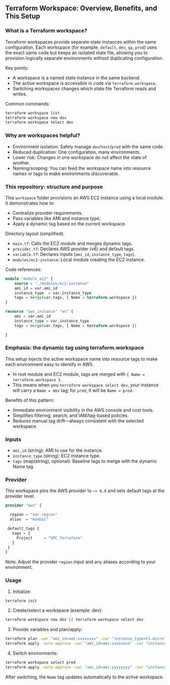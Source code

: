 ## Terraform Workspace: Overview, Benefits, and This Setup

### What is a Terraform workspace?
Terraform workspaces provide separate state instances within the same configuration. Each workspace (for example, `default`, `dev`, `qa`, `prod`) uses the exact same code but keeps an isolated state file, allowing you to provision logically separate environments without duplicating configuration.

Key points:
- A workspace is a named state instance in the same backend.
- The active workspace is accessible in code via `terraform.workspace`.
- Switching workspaces changes which state file Terraform reads and writes.

Common commands:
```bash
terraform workspace list
terraform workspace new dev
terraform workspace select dev
```

### Why are workspaces helpful?
- Environment isolation: Safely manage `dev`/`test`/`prod` with the same code.
- Reduced duplication: One configuration, many environments.
- Lower risk: Changes in one workspace do not affect the state of another.
- Naming/scoping: You can feed the workspace name into resource names or tags to make environments discoverable.

### This repository: structure and purpose
This `workspace` folder provisions an AWS EC2 instance using a local module. It demonstrates how to:
- Centralize provider requirements.
- Pass variables like AMI and instance type.
- Apply a dynamic tag based on the current workspace.

Directory layout (simplified):
- `main.tf`: Calls the EC2 module and merges dynamic tags.
- `provider.tf`: Declares AWS provider (v6) and default tags.
- `variable.tf`: Declares inputs (`ami_id`, `instance_type`, `tags`).
- `modules/ec2-instance`: Local module creating the EC2 instance.

Code references:
```1:6:c:\Users\conta\terraform-lab\workspace\main.tf
module "module_ec2" { 
    source = "./modules/ec2-instance"
    ami_id = var.ami_id
    instance_type  = var.instance_type
    tags = merge(var.tags, { Name = terraform.workspace })
}
```

```1:6:c:\Users\conta\terraform-lab\workspace\modules\ec2-instance\main.tf
resource "aws_instance" "ws" {
    ami = var.ami_id
    instance_type = var.instance_type
    tags = merge(var.tags, { Name = terraform.workspace })

}
```

### Emphasis: the dynamic tag using terraform.workspace
This setup injects the active workspace name into resource tags to make each environment easy to identify in AWS.

- In root module and EC2 module, tags are merged with `{ Name = terraform.workspace }`.
- This means when you `terraform workspace select dev`, your instance will carry a `Name = dev` tag; for `prod`, it will be `Name = prod`.

Benefits of this pattern:
- Immediate environment visibility in the AWS console and cost tools.
- Simplifies filtering, search, and IAM/tag-based policies.
- Reduces manual tag drift—always consistent with the selected workspace.

### Inputs
- `ami_id` (string): AMI to use for the instance.
- `instance_type` (string): EC2 instance type.
- `tags` (map(string), optional): Baseline tags to merge with the dynamic Name tag.

### Provider
This workspace pins the AWS provider to `~> 6.0` and sets default tags at the provider level.

```14:24:c:\Users\conta\terraform-lab\workspace\provider.tf
provider "aws" {

  region = "var.region"
  alias  = "mumbai"

 default_tags {
   tags = {
     Project     = "VPC_Terraform"
   }
 }
}
```

Note: Adjust the provider `region` input and any aliases according to your environment.

### Usage
1) Initialize:
```bash
terraform init
```

2) Create/select a workspace (example: dev):
```bash
terraform workspace new dev || terraform workspace select dev
```

3) Provide variables and plan/apply:
```bash
terraform plan -var "ami_id=ami-xxxxxxxx" -var "instance_type=t3.micro" -var 'tags={"Owner"="you","Env"="dev"}'
terraform apply -auto-approve -var "ami_id=ami-xxxxxxxx" -var "instance_type=t3.micro" -var 'tags={"Owner"="you","Env"="dev"}'
```

4) Switch environments:
```bash
terraform workspace select prod
terraform apply -auto-approve -var "ami_id=ami-yyyyyyyy" -var "instance_type=t3.small" -var 'tags={"Owner"="you","Env"="prod"}'
```

After switching, the `Name` tag updates automatically to the active workspace.

